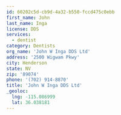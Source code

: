 ```yaml
---
id: 60202c5d-cb9d-4a32-b550-fccd475c0ebb
first_name: John
last_name: Inga
license: DDS
services:
  - dentist
category: Dentists
org_name: 'John W Inga DDS Ltd'
address: '2500 Wigwam Pkwy'
city: Henderson
state: NV
zip: '89074'
phone: '(702) 914-8870'
title: 'John W Inga DDS Ltd'
_geoloc:
  lng: -115.086999
  lat: 36.038181
---
```

